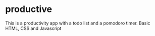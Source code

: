 # productive
This is a productivity app with a todo list and a pomodoro timer. Basic HTML, CSS and Javascript
